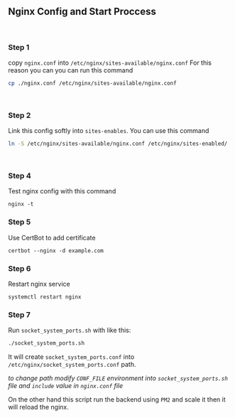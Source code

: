 ## Nginx Config and Start Proccess
&nbsp;

### Step 1

copy `nginx.conf` into `/etc/nginx/sites-available/nginx.conf`
For this reason you can you can run this command

```bash
cp ./nginx.conf /etc/nginx/sites-available/nginx.conf
```
&nbsp;

### Step 2

Link this config softly into `sites-enables`. You can use this command

```bash
ln -S /etc/nginx/sites-available/nginx.conf /etc/nginx/sites-enabled/
```
&nbsp;

### Step 4
Test nginx config with this command
```
nginx -t
```

### Step 5
Use CertBot to add certificate
```
certbot --nginx -d example.com
```

### Step 6
Restart nginx service
```
systemctl restart nginx
```

### Step 7

Run `socket_system_ports.sh` with like this:

```bash
./socket_system_ports.sh
```

It will create `socket_system_ports.conf` into `/etc/nginx/socket_system_ports.conf` path.

<i>to change path modify `CONF_FILE` environment into `socket_system_ports.sh` file and `include` value in `nginx.conf` file</i>

On the other hand this script run the backend using `PM2` and scale it then it will reload the nginx.